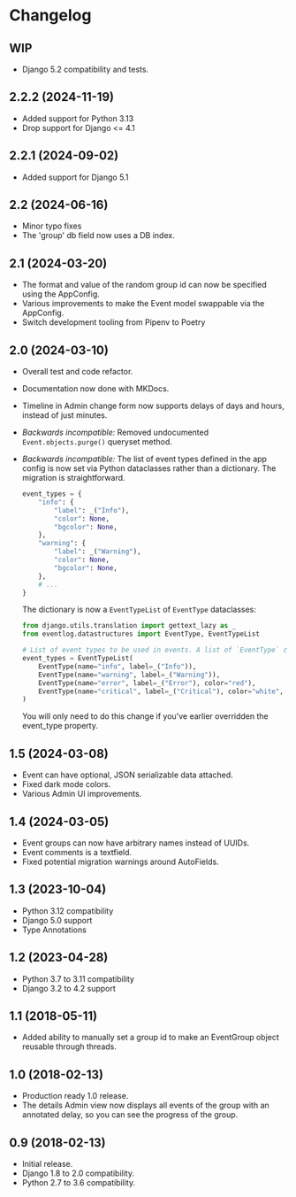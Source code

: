 # Changelog

## WIP

- Django 5.2 compatibility and tests.

## 2.2.2 (2024-11-19)

- Added support for Python 3.13 
- Drop support for Django <= 4.1

## 2.2.1 (2024-09-02)

- Added support for Django 5.1

## 2.2 (2024-06-16)

- Minor typo fixes
- The 'group' db field now uses a DB index.

## 2.1 (2024-03-20)

- The format and value of the random group id can now be specified using the AppConfig.
- Various improvements to make the Event model swappable via the AppConfig.
- Switch development tooling from Pipenv to Poetry

## 2.0 (2024-03-10)

- Overall test and code refactor.
- Documentation now done with MKDocs.
- Timeline in Admin change form now supports delays of days and hours, instead of just minutes.
- _Backwards incompatible:_ Removed undocumented `Event.objects.purge()` queryset method.
- _Backwards incompatible:_ The list of event types defined in the app config is now
  set via Python dataclasses rather than a dictionary. The migration is straightforward.

  ```python
  event_types = {
      "info": {
          "label": _("Info"),
          "color": None,
          "bgcolor": None,
      },
      "warning": {
          "label": _("Warning"),
          "color": None,
          "bgcolor": None,
      },
      # ...
  }
  ```

  The dictionary is now a `EventTypeList` of `EventType` dataclasses:

  ```python
  from django.utils.translation import gettext_lazy as _
  from eventlog.datastructures import EventType, EventTypeList

  # List of event types to be used in events. A list of `EventType` classes
  event_types = EventTypeList(
      EventType(name="info", label=_("Info")),
      EventType(name="warning", label=_("Warning")),
      EventType(name="error", label=_("Error"), color="red"),
      EventType(name="critical", label=_("Critical"), color="white", bgcolor="red"),
  )
  ```

  You will only need to do this change if you've earlier overridden the event_type property.

## 1.5 (2024-03-08)

- Event can have optional, JSON serializable data attached.
- Fixed dark mode colors.
- Various Admin UI improvements.

## 1.4 (2024-03-05)

- Event groups can now have arbitrary names instead of UUIDs.
- Event comments is a textfield.
- Fixed potential migration warnings around AutoFields.

## 1.3 (2023-10-04)

- Python 3.12 compatibility
- Django 5.0 support
- Type Annotations

## 1.2 (2023-04-28)

- Python 3.7 to 3.11 compatibility
- Django 3.2 to 4.2 support

## 1.1 (2018-05-11)

- Added ability to manually set a group id to make an EventGroup object
  reusable through threads.

## 1.0 (2018-02-13)

- Production ready 1.0 release.
- The details Admin view now displays all events of the group with an
  annotated delay, so you can see the progress of the group.

## 0.9 (2018-02-13)

- Initial release.
- Django 1.8 to 2.0 compatibility.
- Python 2.7 to 3.6 compatibility.
